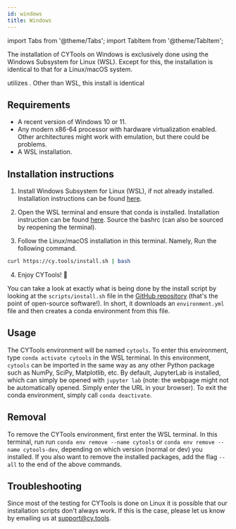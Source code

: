 ```yaml
---
id: windows
title: Windows
---
```


import Tabs from '@theme/Tabs';
import TabItem from '@theme/TabItem';

The installation of CYTools on Windows is exclusively done using the Windows Subsystem for Linux (WSL). Except for this, the installation is identical to that for a Linux/macOS system.

utilizes . Other than WSL, this install is identical

## Requirements

- A recent version of Windows 10 or 11.
- Any modern x86-64 processor with hardware virtualization enabled. Other architectures might work with emulation, but there could be problems.
- A WSL installation.

## Installation instructions

<Tabs>
<TabItem value="easy" label="Easy installation" default>

1. Install Windows Subsystem for Linux (WSL), if not already installed. Installation instructions can be found [here](https://learn.microsoft.com/en-us/windows/wsl/install).

2. Open the WSL terminal and ensure that conda is installed. Installation instruction can be found [here](https://github.com/conda-forge/miniforge?tab=readme-ov-file#windows-subsystem-for-linux-wsl). Source the bashrc (can also be sourced by reopening the terminal).

3. Follow the Linux/macOS installation in this terminal. Namely, Run the following command.
```bash
curl https://cy.tools/install.sh | bash
```

4. Enjoy CYTools! 🎉

</TabItem>
</Tabs>

You can take a look at exactly what is being done by the install script by looking at the `scripts/install.sh` file in the [GitHub repository](https://github.com/LiamMcAllisterGroup/cytools) (that's the point of open-source software!). In short, it downloads an `environment.yml` file and then creates a conda environment from this file.

## Usage

The CYTools environment will be named `cytools`. To enter this environment, type `conda activate cytools` in the WSL terminal. In this environment, `cytools` can be imported in the same way as any other Python package such as NumPy, SciPy, Matplotlib, etc. By default, JupyterLab is installed, which can simply be opened with `jupyter lab` (note: the webpage might not be automatically opened. Simply enter the URL in your browser). To exit the conda environment, simply call `conda deactivate`.

## Removal
To remove the CYTools environment, first enter the WSL terminal. In this terminal, run run `conda env remove --name cytools` or `conda env remove --name cytools-dev`, depending on which version (normal or dev) you installed. If you also want to remove the installed packages, add the flag `--all` to the end of the above commands.

## Troubleshooting

Since most of the testing for CYTools is done on Linux it is possible that our installation scripts don't always work. If this is the case, please let us know by emailing us at [support@cy.tools](mailto:support@cy.tools).

